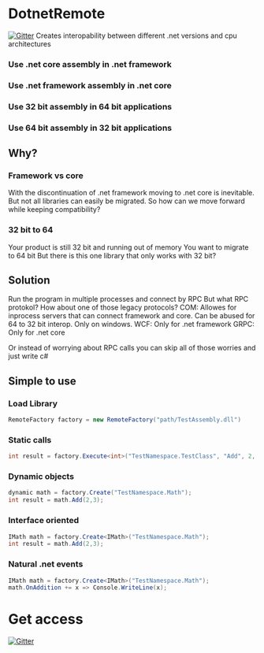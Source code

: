 # DotnetRemote
[![Gitter](https://badges.gitter.im/DotnetRemote/community.svg)](https://gitter.im/DotnetRemote/community?utm_source=badge&utm_medium=badge&utm_campaign=pr-badge)
Creates interopability between different .net versions and cpu architectures
### Use .net core assembly in .net framework
### Use .net framework assembly in .net core
### Use 32 bit assembly in 64 bit applications
### Use 64 bit assembly in 32 bit applications

## Why?
### Framework vs core
With the discontinuation of .net framework moving to .net core is inevitable.
But not all libraries can easily be migrated.
So how can we move forward while keeping compatibility?

### 32 bit to 64
Your product is still 32 bit and running out of memory
You want to migrate to 64 bit
But there is this one library that only works with 32 bit?

## Solution
Run the program in multiple processes and connect by RPC
But what RPC protokol?
How about one of those legacy protocols?
COM: Allowes for inprocess servers that can connect framework and core. Can be abused for 64 to 32 bit interop.  Only on windows.
WCF: Only for .net framework
GRPC: Only for .net core

Or instead of worrying about RPC calls you can skip all of those worries and just write c#

## Simple to use
### Load Library
```csharp
RemoteFactory factory = new RemoteFactory("path/TestAssembly.dll")
```
### Static calls
```csharp
int result = factory.Execute<int>("TestNamespace.TestClass", "Add", 2, 3);
```
### Dynamic objects
```csharp
dynamic math = factory.Create("TestNamespace.Math");
int result = math.Add(2,3);
```
### Interface oriented
```csharp
IMath math = factory.Create<IMath>("TestNamespace.Math");
int result = math.Add(2,3);
```
### Natural .net events
```csharp
IMath math = factory.Create<IMath>("TestNamespace.Math");
math.OnAddition += x => Console.WriteLine(x);
```

# Get access
[![Gitter](https://badges.gitter.im/DotnetRemote/community.svg)](https://gitter.im/DotnetRemote/community?utm_source=badge&utm_medium=badge&utm_campaign=pr-badge)
